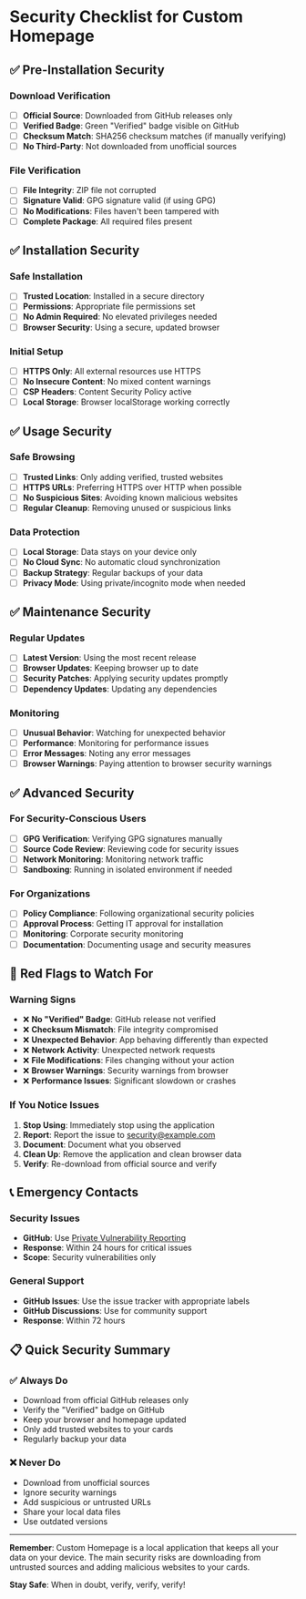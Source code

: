 # Security Checklist for Custom Homepage

## ✅ **Pre-Installation Security**

### **Download Verification**
- [ ] **Official Source**: Downloaded from GitHub releases only
- [ ] **Verified Badge**: Green "Verified" badge visible on GitHub
- [ ] **Checksum Match**: SHA256 checksum matches (if manually verifying)
- [ ] **No Third-Party**: Not downloaded from unofficial sources

### **File Verification**
- [ ] **File Integrity**: ZIP file not corrupted
- [ ] **Signature Valid**: GPG signature valid (if using GPG)
- [ ] **No Modifications**: Files haven't been tampered with
- [ ] **Complete Package**: All required files present

## ✅ **Installation Security**

### **Safe Installation**
- [ ] **Trusted Location**: Installed in a secure directory
- [ ] **Permissions**: Appropriate file permissions set
- [ ] **No Admin Required**: No elevated privileges needed
- [ ] **Browser Security**: Using a secure, updated browser

### **Initial Setup**
- [ ] **HTTPS Only**: All external resources use HTTPS
- [ ] **No Insecure Content**: No mixed content warnings
- [ ] **CSP Headers**: Content Security Policy active
- [ ] **Local Storage**: Browser localStorage working correctly

## ✅ **Usage Security**

### **Safe Browsing**
- [ ] **Trusted Links**: Only adding verified, trusted websites
- [ ] **HTTPS URLs**: Preferring HTTPS over HTTP when possible
- [ ] **No Suspicious Sites**: Avoiding known malicious websites
- [ ] **Regular Cleanup**: Removing unused or suspicious links

### **Data Protection**
- [ ] **Local Storage**: Data stays on your device only
- [ ] **No Cloud Sync**: No automatic cloud synchronization
- [ ] **Backup Strategy**: Regular backups of your data
- [ ] **Privacy Mode**: Using private/incognito mode when needed

## ✅ **Maintenance Security**

### **Regular Updates**
- [ ] **Latest Version**: Using the most recent release
- [ ] **Browser Updates**: Keeping browser up to date
- [ ] **Security Patches**: Applying security updates promptly
- [ ] **Dependency Updates**: Updating any dependencies

### **Monitoring**
- [ ] **Unusual Behavior**: Watching for unexpected behavior
- [ ] **Performance**: Monitoring for performance issues
- [ ] **Error Messages**: Noting any error messages
- [ ] **Browser Warnings**: Paying attention to browser security warnings

## ✅ **Advanced Security**

### **For Security-Conscious Users**
- [ ] **GPG Verification**: Verifying GPG signatures manually
- [ ] **Source Code Review**: Reviewing code for security issues
- [ ] **Network Monitoring**: Monitoring network traffic
- [ ] **Sandboxing**: Running in isolated environment if needed

### **For Organizations**
- [ ] **Policy Compliance**: Following organizational security policies
- [ ] **Approval Process**: Getting IT approval for installation
- [ ] **Monitoring**: Corporate security monitoring
- [ ] **Documentation**: Documenting usage and security measures

## 🚨 **Red Flags to Watch For**

### **Warning Signs**
- ❌ **No "Verified" Badge**: GitHub release not verified
- ❌ **Checksum Mismatch**: File integrity compromised
- ❌ **Unexpected Behavior**: App behaving differently than expected
- ❌ **Network Activity**: Unexpected network requests
- ❌ **File Modifications**: Files changing without your action
- ❌ **Browser Warnings**: Security warnings from browser
- ❌ **Performance Issues**: Significant slowdown or crashes

### **If You Notice Issues**
1. **Stop Using**: Immediately stop using the application
2. **Report**: Report the issue to security@example.com
3. **Document**: Document what you observed
4. **Clean Up**: Remove the application and clean browser data
5. **Verify**: Re-download from official source and verify

## 📞 **Emergency Contacts**

### **Security Issues**
- **GitHub**: Use [Private Vulnerability Reporting](https://github.com/ponofinlayson/grouped-links/security/advisories/new)
- **Response**: Within 24 hours for critical issues
- **Scope**: Security vulnerabilities only

### **General Support**
- **GitHub Issues**: Use the issue tracker with appropriate labels
- **GitHub Discussions**: Use for community support
- **Response**: Within 72 hours

## 📋 **Quick Security Summary**

### **✅ Always Do**
- Download from official GitHub releases only
- Verify the "Verified" badge on GitHub
- Keep your browser and homepage updated
- Only add trusted websites to your cards
- Regularly backup your data

### **❌ Never Do**
- Download from unofficial sources
- Ignore security warnings
- Add suspicious or untrusted URLs
- Share your local data files
- Use outdated versions

---

**Remember**: Custom Homepage is a local application that keeps all your data on your device. The main security risks are downloading from untrusted sources and adding malicious websites to your cards.

**Stay Safe**: When in doubt, verify, verify, verify!
